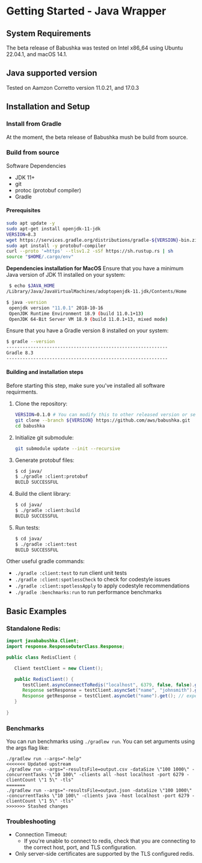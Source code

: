 # Getting Started - Java Wrapper

## System Requirements

The beta release of Babushka was tested on Intel x86_64 using Ubuntu 22.04.1, and macOS 14.1.

## Java supported version

Tested on Aamzon Corretto version 11.0.21, and 17.0.3

## Installation and Setup

### Install from Gradle

At the moment, the beta release of Babushka mush be build from source. 

### Build from source

Software Dependencies

- JDK 11+
- git
- protoc (protobuf compiler)
- Gradle

#### Prerequisites

```bash
sudo apt update -y
sudo apt-get install openjdk-11-jdk
VERSION=8.3
wget https://services.gradle.org/distributions/gradle-${VERSION}-bin.zip -P /tmp
sudo apt install -y protobuf-compiler
curl --proto '=https' --tlsv1.2 -sSf https://sh.rustup.rs | sh
source "$HOME/.cargo/env"
```

**Dependencies installation for MacOS**
Ensure that you have a minimum Java version of JDK 11 installed on your system: 

```bash
 $ echo $JAVA_HOME
/Library/Java/JavaVirtualMachines/adoptopenjdk-11.jdk/Contents/Home

$ java -version
 openjdk version "11.0.1" 2018-10-16
 OpenJDK Runtime Environment 18.9 (build 11.0.1+13)
 OpenJDK 64-Bit Server VM 18.9 (build 11.0.1+13, mixed mode)
```

Ensure that you have a Gradle version 8 installed on your system: 
```bash
$ gradle --version
------------------------------------------------------------
Gradle 8.3
------------------------------------------------------------
```

#### Building and installation steps
Before starting this step, make sure you've installed all software requirments.
1. Clone the repository:
    ```bash
    VERSION=0.1.0 # You can modify this to other released version or set it to "main" to get the unstable branch
    git clone --branch ${VERSION} https://github.com/aws/babushka.git
    cd babushka
    ```
2. Initialize git submodule:
    ```bash
    git submodule update --init --recursive
    ```
3. Generate protobuf files:
    ```bash
   $ cd java/
   $ ./gradle :client:protobuf
   BUILD SUCCESSFUL
    ```
4. Build the client library:
    ```bash
   $ cd java/
   $ ./gradle :client:build
   BUILD SUCCESSFUL
    ```
5. Run tests:
   ```bash
   $ cd java/
   $ ./gradle :client:test
   BUILD SUCCESSFUL
    ```

Other useful gradle commands: 
* `./gradle :client:test` to run client unit tests
* `./gradle :client:spotlessCheck` to check for codestyle issues
* `./gradle :client:spotlessApply` to apply codestyle recommendations
* `./gradle :benchmarks:run` to run performance benchmarks

## Basic Examples

### Standalone Redis:

```java
import javababushka.Client;
import response.ResponseOuterClass.Response;

public class RedisClient {

   Client testClient = new Client();

   public RedisClient() {
      testClient.asyncConnectToRedis("localhost", 6379, false, false).get(); // expect Ok
      Response setResponse = testClient.asyncSet("name", "johnsmith").get(); // expect Ok
      Response getResponse = testClient.asyncGet("name").get(); // expect "johnsmith"
   }
  
}
```

### Benchmarks

You can run benchmarks using `./gradlew run`. You can set arguments using the args flag like:

```shell
./gradlew run --args="-help"
<<<<<<< Updated upstream
./gradlew run --args="-resultsFile=output.csv -dataSize \"100 1000\" -concurrentTasks \"10 100\" -clients all -host localhost -port 6279 -clientCount \"1 5\" -tls"
=======
./gradlew run --args="-resultsFile=output.json -dataSize \"100 1000\" -concurrentTasks \"10 100\" -clients java -host localhost -port 6279 -clientCount \"1 5\" -tls"
>>>>>>> Stashed changes
```

### Troubleshooting

* Connection Timeout: 
  * If you're unable to connect to redis, check that you are connecting to the correct host, port, and TLS configuration.
* Only server-side certificates are supported by the TLS configured redis.


